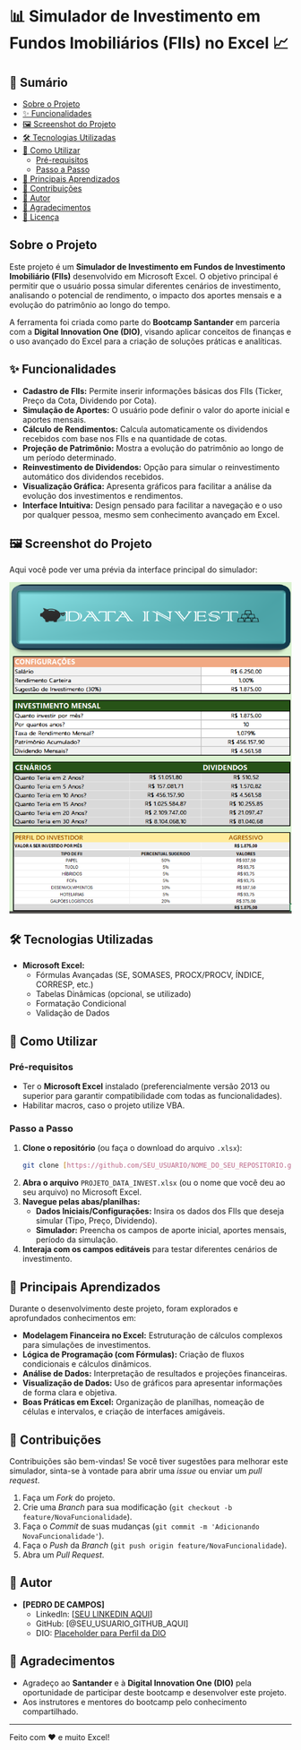 # 📊 Simulador de Investimento em Fundos Imobiliários (FIIs) no Excel 📈

## 📝 Sumário

* [Sobre o Projeto](#sobre-o-projeto)
* [✨ Funcionalidades](#-funcionalidades)
* [🖼️ Screenshot do Projeto](#️-screenshot-do-projeto)
* [🛠️ Tecnologias Utilizadas](#️-tecnologias-utilizadas)
* [🚀 Como Utilizar](#-como-utilizar)
    * [Pré-requisitos](#pré-requisitos)
    * [Passo a Passo](#passo-a-passo)
* [🧠 Principais Aprendizados](#-principais-aprendizados)
* [🤝 Contribuições](#-contribuições)
* [👤 Autor](#-autor)
* [🙏 Agradecimentos](#-agradecimentos)
* [📜 Licença](#-licença)

## Sobre o Projeto

Este projeto é um **Simulador de Investimento em Fundos de Investimento Imobiliário (FIIs)** desenvolvido em Microsoft Excel. O objetivo principal é permitir que o usuário possa simular diferentes cenários de investimento, analisando o potencial de rendimento, o impacto dos aportes mensais e a evolução do patrimônio ao longo do tempo.

A ferramenta foi criada como parte do **Bootcamp Santander** em parceria com a **Digital Innovation One (DIO)**, visando aplicar conceitos de finanças e o uso avançado do Excel para a criação de soluções práticas e analíticas.

## ✨ Funcionalidades

* **Cadastro de FIIs:** Permite inserir informações básicas dos FIIs (Ticker, Preço da Cota, Dividendo por Cota).
* **Simulação de Aportes:** O usuário pode definir o valor do aporte inicial e aportes mensais.
* **Cálculo de Rendimentos:** Calcula automaticamente os dividendos recebidos com base nos FIIs e na quantidade de cotas.
* **Projeção de Patrimônio:** Mostra a evolução do patrimônio ao longo de um período determinado.
* **Reinvestimento de Dividendos:** Opção para simular o reinvestimento automático dos dividendos recebidos.
* **Visualização Gráfica:** Apresenta gráficos para facilitar a análise da evolução dos investimentos e rendimentos.
* **Interface Intuitiva:** Design pensado para facilitar a navegação e o uso por qualquer pessoa, mesmo sem conhecimento avançado em Excel.

## 🖼️ Screenshot do Projeto

Aqui você pode ver uma prévia da interface principal do simulador:

![Placeholder para Screenshot do Projeto](./assets/Data_Invest.png)


## 🛠️ Tecnologias Utilizadas

* **Microsoft Excel:**
    * Fórmulas Avançadas (SE, SOMASES, PROCX/PROCV, ÍNDICE, CORRESP, etc.)
    * Tabelas Dinâmicas (opcional, se utilizado)
    * Formatação Condicional
    * Validação de Dados

## 🚀 Como Utilizar

### Pré-requisitos

* Ter o **Microsoft Excel** instalado (preferencialmente versão 2013 ou superior para garantir compatibilidade com todas as funcionalidades).
* Habilitar macros, caso o projeto utilize VBA.

### Passo a Passo

1.  **Clone o repositório** (ou faça o download do arquivo `.xlsx`):
    ```bash
    git clone [https://github.com/SEU_USUARIO/NOME_DO_SEU_REPOSITORIO.git](https://github.com/Campos-DataAnalyst/projeto-simulador-investimentos-bootcamp-santander.git)
    ```
2.  **Abra o arquivo** `PROJETO_DATA_INVEST.xlsx` (ou o nome que você deu ao seu arquivo) no Microsoft Excel.
3.  **Navegue pelas abas/planilhas:**
    * **Dados Iniciais/Configurações:** Insira os dados dos FIIs que deseja simular (Tipo, Preço, Dividendo).
    * **Simulador:** Preencha os campos de aporte inicial, aportes mensais, período da simulação.
4.  **Interaja com os campos editáveis** para testar diferentes cenários de investimento.

## 🧠 Principais Aprendizados

Durante o desenvolvimento deste projeto, foram explorados e aprofundados conhecimentos em:

* **Modelagem Financeira no Excel:** Estruturação de cálculos complexos para simulações de investimentos.
* **Lógica de Programação (com Fórmulas):** Criação de fluxos condicionais e cálculos dinâmicos.
* **Análise de Dados:** Interpretação de resultados e projeções financeiras.
* **Visualização de Dados:** Uso de gráficos para apresentar informações de forma clara e objetiva.
* **Boas Práticas em Excel:** Organização de planilhas, nomeação de células e intervalos, e criação de interfaces amigáveis.

## 🤝 Contribuições

Contribuições são bem-vindas! Se você tiver sugestões para melhorar este simulador, sinta-se à vontade para abrir uma *issue* ou enviar um *pull request*.

1.  Faça um *Fork* do projeto.
2.  Crie uma *Branch* para sua modificação (`git checkout -b feature/NovaFuncionalidade`).
3.  Faça o *Commit* de suas mudanças (`git commit -m 'Adicionando NovaFuncionalidade'`).
4.  Faça o *Push* da *Branch* (`git push origin feature/NovaFuncionalidade`).
5.  Abra um *Pull Request*.

## 👤 Autor

* **[PEDRO DE CAMPOS]**
    * LinkedIn: [[SEU LINKEDIN AQUI](https://www.linkedin.com/in/pedro-de-campos-dev/)]
    * GitHub: [@SEU_USUARIO_GITHUB_AQUI]
    * DIO: [Placeholder para Perfil da DIO](./assets/mEU_pERFIL_dio.png)

## 🙏 Agradecimentos

* Agradeço ao **Santander** e à **Digital Innovation One (DIO)** pela oportunidade de participar deste bootcamp e desenvolver este projeto.
* Aos instrutores e mentores do bootcamp pelo conhecimento compartilhado.

---

Feito com ❤️ e muito Excel!
